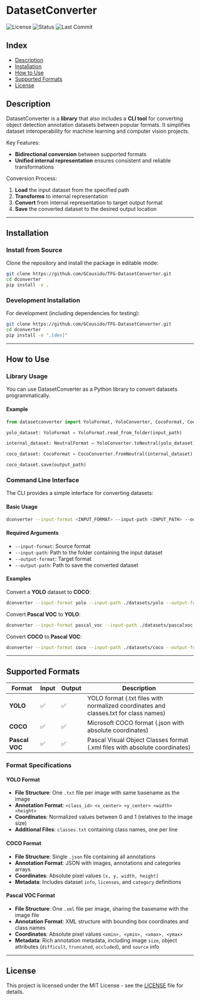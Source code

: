 # DatasetConverter

![License](https://img.shields.io/github/license/GCousido/TFG-DatasetConverter)
![Status](https://img.shields.io/badge/status-in%20development-yellow)
![Last Commit](https://img.shields.io/github/last-commit/GCousido/TFG-DatasetConverter)

## Index

* [Description](#description)
* [Installation](#installation)
* [How to Use](#how-to-use)
* [Supported Formats](#supported-formats)
* [License](#license)

## Description

DatasetConverter is a **library** that also includes a **CLI tool** for converting object detection annotation datasets between popular formats. It simplifies dataset interoperability for machine learning and computer vision projects.

Key Features:

* **Bidirectional conversion** between supported formats
* **Unified internal representation** ensures consistent and reliable transformations

Conversion Process:

1. **Load** the input dataset from the specified path
2. **Transforms** to internal representation
3. **Convert** from internal representation to target output format
4. **Save** the converted dataset to the desired output location

---

## Installation

### Install from Source

Clone the repository and install the package in editable mode:

```bash
git clone https://github.com/GCousido/TFG-DatasetConverter.git
cd dconverter
pip install -e .
```

### Development Installation

For development (including dependencies for testing):

```bash
git clone https://github.com/GCousido/TFG-DatasetConverter.git
cd dconverter
pip install -e ".[dev]"
```

---

## How to Use

### Library Usage

You can use DatasetConverter as a Python library to convert datasets programmatically.

#### Example

```python
from datasetconverter import YoloFormat, YoloConverter, CocoFormat, CocoConverter, NeutralFormat

yolo_dataset: YoloFormat = YoloFormat.read_from_folder(input_path)

internal_dataset: NeutralFormat = YoloConverter.toNeutral(yolo_dataset)

coco_dataset: CocoFormat = CocoConverter.fromNeutral(internal_dataset)

coco_dataset.save(output_path)
```

### Command Line Interface

The CLI provides a simple interface for converting datasets:

#### Basic Usage

```bash
dconverter --input-format <INPUT_FORMAT> --input-path <INPUT_PATH> --output-format <OUTPUT_FORMAT> --output-path <OUTPUT_PATH> [OPTIONS]
```

#### Required Arguments

* `--input-format`: Source format
* `--input-path`: Path to the folder containing the input dataset
* `--output-format`: Target format
* `--output-path`: Path to save the converted dataset

#### Examples

Convert a **YOLO** dataset to **COCO**:

```bash
dconverter --input-format yolo --input-path ./datasets/yolo --output-format coco --output-path ./datasets/coco
```

Convert **Pascal VOC** to **YOLO**:

```bash
dconverter --input-format pascal_voc --input-path ./datasets/pascalvoc --output-format yolo --output-path ./datasets/yolo
```

Convert **COCO** to **Pascal VOC**:

```bash
dconverter --input-format coco --input-path ./datasets/coco --output-format pascal_voc --output-path ./datasets/pascalvoc
```

---

## Supported Formats

| Format | Input | Output | Description |
|--------|-------|--------|-------------|
| **YOLO** | ✅ | ✅ | YOLO format (.txt files with normalized coordinates and classes.txt for class names) |
| **COCO** | ✅ | ✅ | Microsoft COCO format (.json with absolute coordinates) |
| **Pascal VOC** | ✅ | ✅ | Pascal Visual Object Classes format (.xml files with absolute coordinates) |

### Format Specifications

#### YOLO Format

* **File Structure**: One `.txt` file per image with same basename as the image
* **Annotation Format**: `<class_id> <x_center> <y_center> <width> <height>`
* **Coordinates**: Normalized values between 0 and 1 (relatives to the image size)
* **Additional Files**: `classes.txt` containing class names, one per line

#### COCO Format

* **File Structure**: Single `.json` file containing all annotations
* **Annotation Format**: JSON with images, annotations and categories arrays
* **Coordinates**: Absolute pixel values `[x, y, width, height]`
* **Metadata**: Includes dataset `info`, `licenses`, and `category` definitions

#### Pascal VOC Format

* **File Structure**: One `.xml` file per image, sharing the basename with the image file
* **Annotation Format**: XML structure with bounding box coordinates and class names
* **Coordinates**: Absolute pixel values `<xmin>, <ymin>, <xmax>, <ymax>`
* **Metadata**: Rich annotation metadata, including image `size`, object attributes (`difficult`, `truncated`, `occluded`), and `source` info

---

## License

This project is licensed under the MIT License - see the [LICENSE](LICENSE) file for details.
